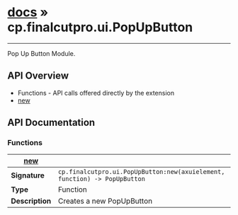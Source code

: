 # [docs](index.md) » cp.finalcutpro.ui.PopUpButton
---

Pop Up Button Module.

## API Overview
* Functions - API calls offered directly by the extension
 * [new](#new)

## API Documentation

### Functions

| [new](#new)         |                                                                                     |
| --------------------------------------------|-------------------------------------------------------------------------------------|
| **Signature**                               | `cp.finalcutpro.ui.PopUpButton:new(axuielement, function) -> PopUpButton`                                                                    |
| **Type**                                    | Function                                                                     |
| **Description**                             | Creates a new PopUpButton                                                                     |

